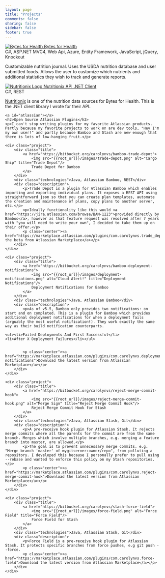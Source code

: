 ```yaml
---
layout: page
title: "Projects"
comments: false
sharing: false
sidebar: false
footer: true
---
```


<div class="projects">
    <div class="project">
        <div class="title">
            <a href="http://bytesforhealth.com">
                <img src="{{root_url}}/images/bytesforhealth.png" alt="Bytes for Health" title="Bytes for Health"/>
                Bytes for Health
            </a>
        </div>
        <div class="technologies">C#, ASP.NET MVC4, Web Api, Azure, Entity Framework, JavaScript, jQuery,
            Knockout</div>
        <p class="description">Customizable nutrition journal. Uses the USDA nutrition database and user submitted
            foods. Allows the user to customize which nutrients and additional statistics they
            wish to track and generate reports.</p>
    </div>
    <div class="project">
        <div class="title">
            <a href="https://github.com/carolynvs/nutritionix">
                <img src="{{root_url}}/images/nutritionix.png" alt="Nutritionix Logo" title="Nutritionix API .NET Client"/>
                Nutritionix API .NET Client
            </a>
        </div>
        <div class="technologies">C#, REST</div>
        <p class="description"><a href="http://nutritionix.com">Nutritionix</a> is one of the nutrition data sources for Bytes for Health. This is the .NET client library I wrote for their API.</p>
    </div>
  		
    <a id="atlassian"></a>
    <h2>Open Source Atlassian Plugins</h2>
    <p>I can't stop writing plugins for my favorite Atlassian products. Partly because my favorite projects to work on are dev tools, "Hey I'm my own user!" and partly because Bamboo and Stash are new enough that there is lots of low-hanging fruit.</p>
    
    <div class="project">
        <div class="title">
            <a href="https://bitbucket.org/carolynvs/bamboo-trade-depot">
                <img src="{{root_url}}/images/trade-depot.png" alt="Cargo Ship" title="Trade Depot"/>
                Trade Depot for Bamboo
            </a>
        </div>
        <div class="technologies">Java, Atlassian Bamboo, REST</div>
        <div class="description">
        	<p>Trade Depot is a plugin for Atlassian Bamboo which enables importing and exporting individual plans. It exposes a REST API using straightforward json so that you can create plan templates, automate the creation and maintenance of plans, copy plans to another server, etc.</p>
        	<p>Ideally functionality like this would <a href="https://jira.atlassian.com/browse/BAM-1223">provided directly by Bamboo</a>, however as that feature request was resolved after 7 years with "you will need to write your own", I decided to take them up on their offer.</p>     	
        	<p class="center"><a href="https://marketplace.atlassian.com/plugins/com.carolynvs.trade_depot">Download the beta from Atlassian Marketplace</a></p>
        </div>
    </div>
    
    <div class="project">
        <div class="title">
            <a href="https://bitbucket.org/carolynvs/bamboo-deployment-notifications">
                <img src="{{root_url}}/images/deployment-notifications.png" alt="Cloud Alert!" title="Deployment Notifications"/>
                Deployment Notifications for Bamboo
            </a>
        </div>
        <div class="technologies">Java, Atlassian Bamboo</div>
        <div class="description">
        	<p>As of v5.5, Bamboo only provides two notifications: on start and on completed. This is a plugin for Bamboo which provides additional deployment notifications for when a deployment fails (arguably the most useful notification!). They work exactly the same way as their build notification counterparts.

    <ul><li>Failed Deployments And First Successful</li>
    <li>After X Deployment Failures</li></ul>

	
        	<p class="center"><a href="https://marketplace.atlassian.com/plugins/com.carolynvs.deployment-notifications">Download the latest version from Atlassian Marketplace</a></p>
        </div>
    </div>
    
    <div class="project">
        <div class="title">
            <a href="https://bitbucket.org/carolynvs/reject-merge-commit-hook">
                <img src="{{root_url}}/images/reject-merge-commit-hook.png" alt="Merge Sign" title="Reject Merge Commit Hook"/>
                Reject Merge Commit Hook for Stash
            </a>
        </div>
        <div class="technologies">Java, Atlassian Stash, Git</div>
        <div class="description">
            <p>A pre-receive hook plugin for Atlassian Stash. It rejects merge commits where all the parents for the commit are from the same branch. Merges which involve multiple branches, e.g. merging a feature branch into master, are allowed.</p>
            <p>The goal is to prevent unnecessary merge commits, e.g. "Merge branch 'master' of mygitserver:owner/repo", from polluting a repository. I developed this because I personally prefer to pull using --rebase and wanted to enforce this policy on my Stash repositories.</p>
            <p class="center"><a href="https://marketplace.atlassian.com/plugins/com.carolynvs.reject-merge-commit-hook">Download the latest version from Atlassian Marketplace</a></p>
        </div>
    </div>
    
    <div class="project">
        <div class="title">
            <a href="https://bitbucket.org/carolynvs/stash-force-field">
                <img src="{{root_url}}/images/force-field.png" alt="Force Field" title="Force Field"/>
                Force Field for Stash
            </a>
        </div>
        <div class="technologies">Java, Atlassian Stash, Git</div>
        <div class="description">
        	<p>Force Field is a pre-receive hook plugin for Atlassian Stash. It protects specific branches from force pushes, e.g git push --force.     	
        	<p class="center"><a href="https://marketplace.atlassian.com/plugins/com.carolynvs.force-field">Download the latest version from Atlassian Marketplace</a></p>
        </div>
    </div>
</div>
